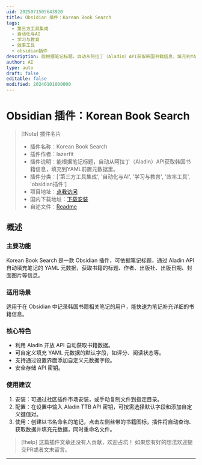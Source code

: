 ```yaml
---
uid: 2025071505643920
title: Obsidian 插件：Korean Book Search
tags:
  - 第三方工具集成
  - 自动化与AI
  - 学习与教育
  - 效率工具
  - obsidian插件
description: 能根据笔记标题，自动从阿拉丁（Aladin）API获取韩国书籍信息，填充到YAML前置元数据里。
author: AI
type: auto
draft: false
editable: false
modified: 20240101000000
---
```


# Obsidian 插件：Korean Book Search

> [!Note] 插件名片
> - 插件名称：Korean Book Search
> - 插件作者：lazerfit
> - 插件说明：能根据笔记标题，自动从阿拉丁（Aladin）API获取韩国书籍信息，填充到YAML前置元数据里。
> - 插件分类：['第三方工具集成', '自动化与AI', '学习与教育', '效率工具', 'obsidian插件']
> - 项目地址：[点我访问](https://github.com/lazerfit/korean-book-search-plugin)
> - 国内下载地址：[下载安装](https://pkmer.cn/products/plugin/pluginMarket/?korean-book-search)
> - 自述文件：[Readme](https://ghproxy.net/https://raw.githubusercontent.com/lazerfit/korean-book-search-plugin/master/README.md)



## 概述

### 主要功能
Korean Book Search 是一款 Obsidian 插件，可依据笔记标题，通过 Aladin API 自动填充笔记的 YAML 元数据，获取书籍的标题、作者、出版社、出版日期、封面图片等信息。

### 适用场景
适用于在 Obsidian 中记录韩国书籍相关笔记的用户，能快速为笔记补充详细的书籍信息。

### 核心特色
- 利用 Aladin 开放 API 自动获取书籍数据。
- 可自定义填充 YAML 元数据的默认字段，如评分、阅读状态等。
- 支持通过设置界面添加自定义元数据字段。
- 安全存储 API 密钥。

### 使用建议
1. 安装：可通过社区插件市场安装，或手动复制文件到指定目录。
2. 配置：在设置中输入 Aladin TTB API 密钥，可按需选择默认字段和添加自定义键值对。
3. 使用：创建以书名命名的笔记，点击左侧丝带的书籍图标，插件将自动查询、获取数据并填充元数据，同时重命名文件。


> [!help] 
> 这篇插件文章还没有人贡献，欢迎占坑！
> 如果您有好的想法欢迎提交PR或者文末留言。
> 

---



